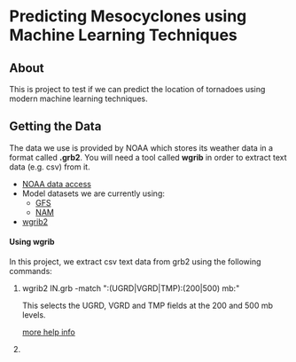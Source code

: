 # Predicting Mesocyclones using Machine Learning Techniques

## About
This is project to test if we can predict the location of tornadoes using modern machine learning techniques.

## Getting the Data
The data we use is provided by NOAA which stores its weather data in a format called **.grb2**. You will need a tool called **wgrib** in order to extract text data (e.g. csv) from it. 

- [NOAA data access](https://www.ncdc.noaa.gov/data-access)
- Model datasets we are currently using:
    - [GFS](https://www.ncdc.noaa.gov/data-access/model-data/model-datasets/global-forcast-system-gfs)
    -  [NAM](https://www.ncdc.noaa.gov/data-access/model-data/model-datasets/north-american-mesoscale-forecast-system-nam)
- [wgrib2](http://www.cpc.ncep.noaa.gov/products/wesley/wgrib2/)

#### Using wgrib 
In this project, we extract csv text data from grb2 using the following commands: 

1. wgrib2 IN.grb -match ":(UGRD|VGRD|TMP):(200|500) mb:"
    
    This selects the UGRD, VGRD and TMP fields at the 200 and 500 mb levels.

    [more help info](http://www.cpc.ncep.noaa.gov/products/wesley/wgrib2/match.html)

2. 